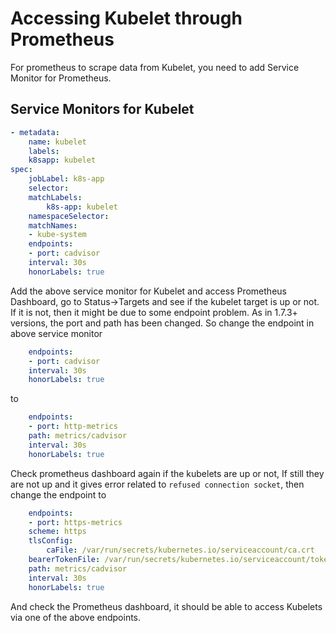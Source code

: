 # Accessing Kubelet through Prometheus

For prometheus to scrape data from Kubelet, you need to add Service Monitor for Prometheus.

## Service Monitors for Kubelet

```yaml
- metadata:
    name: kubelet
    labels:
    k8sapp: kubelet
spec:
    jobLabel: k8s-app
    selector:
    matchLabels:
        k8s-app: kubelet
    namespaceSelector:
    matchNames:
    - kube-system
    endpoints:
    - port: cadvisor
    interval: 30s
    honorLabels: true
```

Add the above service monitor for Kubelet and access Prometheus Dashboard, go to Status->Targets and see if the kubelet target is up or not. If it is not, then it might be due to some endpoint problem. As in 1.7.3+ versions, the port and path has been changed. So change the endpoint in above service monitor

```yaml
    endpoints:
    - port: cadvisor
    interval: 30s
    honorLabels: true
```

to

```yaml
    endpoints:
    - port: http-metrics
    path: metrics/cadvisor
    interval: 30s
    honorLabels: true
```

Check prometheus dashboard again if the kubelets are up or not, If still they are not up and it gives error related to `refused connection socket`, then change the endpoint to

```yaml
    endpoints:
    - port: https-metrics
    scheme: https
    tlsConfig:
        caFile: /var/run/secrets/kubernetes.io/serviceaccount/ca.crt
    bearerTokenFile: /var/run/secrets/kubernetes.io/serviceaccount/token
    path: metrics/cadvisor
    interval: 30s
    honorLabels: true
```

And check the Prometheus dashboard, it should be able to access Kubelets via one of the above endpoints.